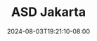 --- 
title: "ASD Jakarta"
description: "nonton bokeh ASD Jakarta ig   baru"
date: 2024-08-03T19:21:10-08:00
file_code: "s7vicjf3e9sc"
draft: false
cover: "ct4yrc7y954jdot8.jpg"
tags: ["ASD", "Jakarta", "bokep-indo", "bokep-viral", "bokep-ig"]
length: 1473
fld_id: "1483169"
foldername: "Asian s3x diary Jakarta"
categories: ["Asian s3x diary Jakarta"]
views: 0
---